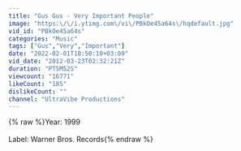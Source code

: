 ```yaml
---
title: "Gus Gus - Very Important People"
image: "https:\/\/i.ytimg.com\/vi\/PBkOe45a64s\/hqdefault.jpg"
vid_id: "PBkOe45a64s"
categories: "Music"
tags: ["Gus","Very","Important"]
date: "2022-02-01T18:50:10+03:00"
vid_date: "2012-03-23T02:32:21Z"
duration: "PT5M52S"
viewcount: "16771"
likeCount: "185"
dislikeCount: ""
channel: "UltraVibe Productions"
---
```

{% raw %}Year: 1999<br /><br />Label: Warner Bros. Records{% endraw %}

